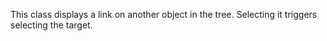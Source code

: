 This class displays a link on another object in the tree. Selecting it triggers selecting the target.
